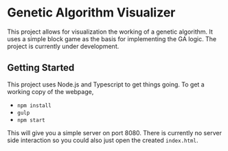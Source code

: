 # Genetic Algorithm Visualizer
This project allows for visualization the working of a genetic algorithm.  It uses a simple block game as the basis for implementing the GA logic.  The project is currently under development.

## Getting Started
This project uses Node.js and Typescript to get things going.  To get a working copy of the webpage,
 - `npm install`
 - `gulp`
 - `npm start`

 This will give you a simple server on port 8080.  There is currently no server side interaction so you could also just open the created `index.html`.